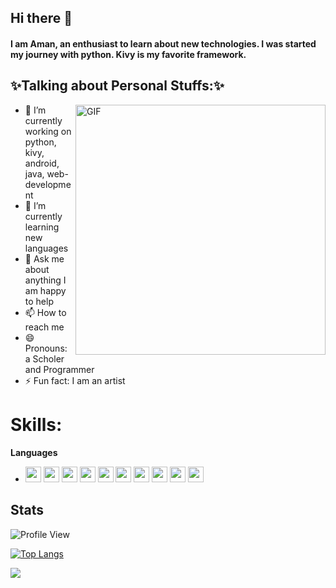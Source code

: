 ## Hi there 👋
#### I am Aman, an enthusiast to learn about new technologies. I was started my journey with python. Kivy is my favorite framework.

 ## ✨Talking about Personal Stuffs:✨

<img align="right" alt="GIF" src="https://miro.medium.com/max/1360/0*gqO3slLmGb4mUeje.gif" width="400px" />  

 
- 🔭 I’m currently working on python, kivy, android, java, web-development
- 🌱 I’m currently learning new languages
- 💬 Ask me about anything I am happy to help 
- 📫 How to reach me
- 😄 Pronouns: a Scholer and Programmer
- ⚡ Fun fact: I am an artist
# Skills:

**Languages**
  * <img src ="https://img.shields.io/badge/python-%233776AB.svg?&style=flat-square&logo=python&logoColor=white" height=25> <img src ="https://camo.githubusercontent.com/d423cf12cc9ec53976db472d8844305e3f324418/68747470733a2f2f696d672e736869656c64732e696f2f62616467652f2d4a6176615363726970742d626c61636b3f7374796c653d666c61742d737175617265266c6f676f3d6a617661736372697074" height=25> <img src ="https://img.shields.io/badge/c++%20-%2300599C.svg?&style=for-the-badge&logo=c%2B%2B&logoColor=white" height=25> <img src ="https://img.shields.io/badge/html5%20-%23E34F26.svg?&style=for-the-badge&logo=html5&logoColor=white" height=25> <img src ="https://img.shields.io/badge/css3%20-%231572B6.svg?&style=for-the-badge&logo=css3&logoColor=white" height=25> <img src ="https://img.shields.io/badge/java-%23ED8B00.svg?&style=for-the-badge&logo=java&logoColor=white" height=25> <img src ="https://img.shields.io/badge/Ruby-%233776AB.svg?&style=flat-square&logo=ruby&logoColor=white" height=25> <img src ="https://img.shields.io/badge/Go%20-%2300599C.svg?&style=for-the-badge&logo=go&logoColor=white" height=25> <img src ="https://img.shields.io/badge/Perl%20-%23E34F26.svg?&style=for-the-badge&logo=perl&logoColor=white" height=25> <img src ="https://img.shields.io/badge/php%20-%231572B6.svg?&style=for-the-badge&logo=php&logoColor=white" height=25>
## Stats
 ![Profile View](http://estruyf-github.azurewebsites.net/api/VisitorHit?user=aim0007&repo=github-visitors-badge&countColorcountColor&countColor=%237B1E7A)

 
[![Top Langs](https://github-readme-stats.vercel.app/api/top-langs/?username=aim0007&layout=compact)](https://github.com/anuraghazra/github-readme-stats)

<a href="https://aim0007.github.io">
  <img src="https://github-readme-stats.vercel.app/api?username=aim0007&count_private=true" align="center"/>
</a>
